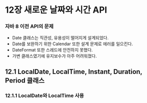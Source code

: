 # 12장 새로운 날짜와 시간 API
### 자바 8 이전 API의 문제
* Date 클래스는 직관성, 유용성이 떨어지게 설계되었다.
* Date를 보완하기 위한 Calendar 또한 설계 문제로 에러를 일으킨다.
* DateFormat 또한 스레드에 안전하지 못했다.
* 가변 클래스였기에 유지보수가 아주 어려워졌다.

## 12.1 LocalDate, LocalTime, Instant, Duration, Period 클래스
### 12.1.1 LocalDate와 LocalTime 사용
